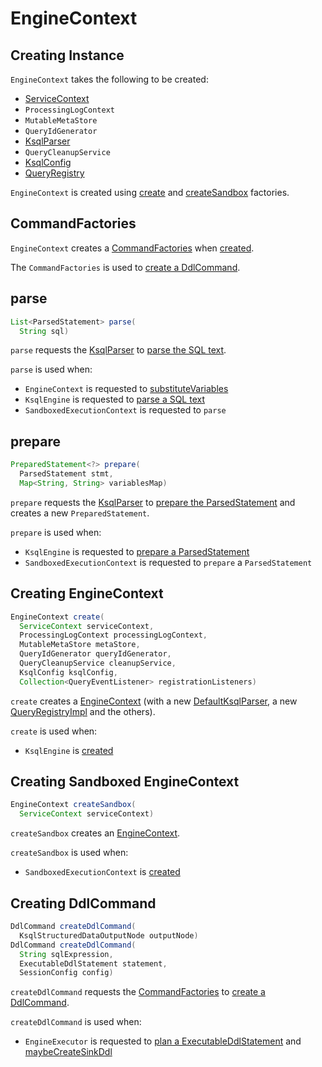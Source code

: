 # EngineContext

## Creating Instance

`EngineContext` takes the following to be created:

* <span id="serviceContext"> [ServiceContext](ServiceContext.md)
* <span id="processingLogContext"> `ProcessingLogContext`
* <span id="metaStore"> `MutableMetaStore`
* <span id="queryIdGenerator"> `QueryIdGenerator`
* <span id="parser"> [KsqlParser](KsqlParser.md)
* <span id="cleanupService"> `QueryCleanupService`
* <span id="ksqlConfig"> [KsqlConfig](KsqlConfig.md)
* <span id="queryRegistry"> [QueryRegistry](QueryRegistry.md)

`EngineContext` is created using [create](#create) and [createSandbox](#createSandbox) factories.

## <span id="ddlCommandFactory"> CommandFactories

`EngineContext` creates a [CommandFactories](CommandFactories.md) when [created](#creating-instance).

The `CommandFactories` is used to [create a DdlCommand](#createDdlCommand).

## <span id="parse"> parse

```java
List<ParsedStatement> parse(
  String sql)
```

`parse` requests the [KsqlParser](#parser) to [parse the SQL text](KsqlParser.md#parse).

`parse` is used when:

* `EngineContext` is requested to [substituteVariables](#substituteVariables)
* `KsqlEngine` is requested to [parse a SQL text](KsqlEngine.md#parse)
* `SandboxedExecutionContext` is requested to `parse`

## <span id="prepare"> prepare

```java
PreparedStatement<?> prepare(
  ParsedStatement stmt,
  Map<String, String> variablesMap)
```

`prepare` requests the [KsqlParser](#parser) to [prepare the ParsedStatement](KsqlParser.md#parse) and creates a new `PreparedStatement`.

`prepare` is used when:

* `KsqlEngine` is requested to [prepare a ParsedStatement](KsqlEngine.md#prepare)
* `SandboxedExecutionContext` is requested to `prepare` a `ParsedStatement`

## <span id="create"> Creating EngineContext

```java
EngineContext create(
  ServiceContext serviceContext,
  ProcessingLogContext processingLogContext,
  MutableMetaStore metaStore,
  QueryIdGenerator queryIdGenerator,
  QueryCleanupService cleanupService,
  KsqlConfig ksqlConfig,
  Collection<QueryEventListener> registrationListeners)
```

`create` creates a [EngineContext](#creating-instance) (with a new [DefaultKsqlParser](DefaultKsqlParser.md), a new [QueryRegistryImpl](QueryRegistryImpl.md) and the others).

`create` is used when:

* `KsqlEngine` is [created](KsqlEngine.md#primaryContext)

## <span id="createSandbox"> Creating Sandboxed EngineContext

```java
EngineContext createSandbox(
  ServiceContext serviceContext)
```

`createSandbox` creates an [EngineContext](#creating-instance).

`createSandbox` is used when:

* `SandboxedExecutionContext` is [created](SandboxedExecutionContext.md#engineContext)

## <span id="createDdlCommand"> Creating DdlCommand

```java
DdlCommand createDdlCommand(
  KsqlStructuredDataOutputNode outputNode)
DdlCommand createDdlCommand(
  String sqlExpression,
  ExecutableDdlStatement statement,
  SessionConfig config)
```

`createDdlCommand` requests the [CommandFactories](#ddlCommandFactory) to [create a DdlCommand](CommandFactories.md#create).

`createDdlCommand` is used when:

* `EngineExecutor` is requested to [plan a ExecutableDdlStatement](EngineExecutor.md#plan) and [maybeCreateSinkDdl](EngineExecutor.md#maybeCreateSinkDdl)
